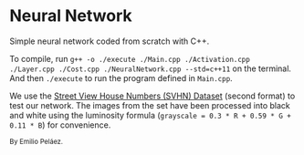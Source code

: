 # Neural Network

Simple neural network coded from scratch with C++.

To compile, run `g++ -o ./execute ./Main.cpp ./Activation.cpp ./Layer.cpp ./Cost.cpp ./NeuralNetwork.cpp --std=c++11` on the terminal. And then `./execute` to run the program defined in `Main.cpp`. 

We use the [Street View House Numbers (SVHN) Dataset](http://ufldl.stanford.edu/housenumbers/) (second format) to test our network. The images from the set have been processed into black and white using the luminosity formula (`grayscale = 0.3 * R + 0.59 * G + 0.11 * B`) for convenience. 

<sub>By Emilio Peláez.</sub>
